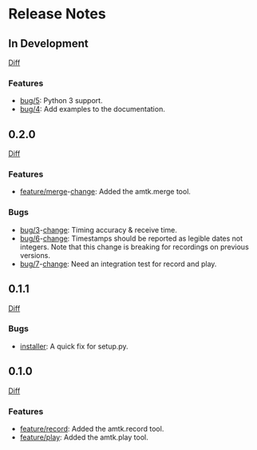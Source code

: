 # Release Notes

## In Development
 
[Diff](https://github.com/RishiRamraj/amtk/compare/develop...master)

### Features

* [bug/5](https://github.com/RishiRamraj/amtk/issues/5): Python 3 support.
* [bug/4](https://github.com/RishiRamraj/amtk/issues/4): Add examples to the documentation.

## 0.2.0
 
[Diff](https://github.com/RishiRamraj/amtk/compare/0.1.1...0.2.0)

### Features

* [feature/merge](https://github.com/RishiRamraj/amtk/issues/2)-[change](https://github.com/RishiRamraj/amtk/commits/feature/merge): Added the amtk.merge tool.
 
### Bugs

* [bug/3](https://github.com/RishiRamraj/amtk/issues/3)-[change](https://github.com/RishiRamraj/amtk/commits/bug/3): Timing accuracy & receive time.
* [bug/6](https://github.com/RishiRamraj/amtk/issues/6)-[change](https://github.com/RishiRamraj/amtk/commits/bug/6): Timestamps should be reported as legible dates not integers. Note that this change is breaking for recordings on previous versions.
* [bug/7](https://github.com/RishiRamraj/amtk/issues/7)-[change](https://github.com/RishiRamraj/amtk/commits/bug/7): Need an integration test for record and play.

## 0.1.1
 
[Diff](https://github.com/RishiRamraj/amtk/compare/0.1.0...0.1.1)

### Bugs

* [installer](https://github.com/RishiRamraj/amtk/commit/26e65b06ce0319ddf55eceb4f6141fbed259a039): A quick fix for setup.py.

## 0.1.0

[Diff](https://github.com/RishiRamraj/amtk/compare/0.1.0...0.0.0)
 
### Features

* [feature/record](https://github.com/RishiRamraj/amtk/commits/feature/record): Added the amtk.record tool.
* [feature/play](https://github.com/RishiRamraj/amtk/commits/feature/play): Added the amtk.play tool.
